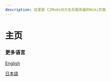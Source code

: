 ```yaml
---
description: 这里是 C2Mods动力生存服务器的Wiki页面
---
```


# 主页

### 更多语言

[English](https://wiki.mcpe.ltd)

[日本語](https://wiki.mcpe.ltd/v/jp)

